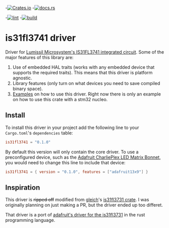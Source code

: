 -[![Crates.io](https://img.shields.io/crates/v/is31fl3741)](https://crates.io/crates/is31fl3741)
-[![docs.rs](https://img.shields.io/docsrs/is31fl3741)](https://docs.rs/is31fl3731/latest/is31fl3741/)

-[![lint](https://github.com/stillinbeta/is31fl3741/actions/workflows/lint.yml/badge.svg)](https://github.com/gleich/is31fl3741/actions/workflows/lint.yml)
-[![build](https://github.com/stillinbeta/is31fl3741/actions/workflows/build.yml/badge.svg)](https://github.com/gleich/is31fl3741/actions/workflows/build.yml)


# is31fl3741 driver

 Driver for [Lumissil Microsystem's IS31FL3741 integrated circuit](https://www.lumissil.com/assets/pdf/core/IS31FL3741_DS.pdf). Some of the major features of this library are:

 1. Use of embedded HAL traits (works with any embedded device that supports the required traits). This means that this driver is platform agnostic.
 2. Library features (only turn on what devices you need to save compiled binary space).
 3. [Examples](./examples) on how to use this driver. 
 Right now there is only an example on how to use this crate with a stm32 nucleo. 

## Install

 To install this driver in your project add the following line to your `Cargo.toml`'s `dependencies` table:

 ```toml
 is31fl3741 = "0.1.0"
 ```

 By default this version will only contain the core driver. 
 To use a preconfigured device, such as the [Adafruit CharliePlex LED Matrix Bonnet](https://www.adafruit.com/product/3467), 
 you would need to change this line to include that device:

 ```toml
 is31fl3741 = { version = "0.1.0", features = ["adafruit13x9"] }
 ```

## Inspiration
 This driver is ~~ripped off~~ modified from [gleich](https://github.com/gleich/)'s [is31fl3731 crate](https://github.com/gleich/is31fl3731). 
 I was originally planning on just making a PR, but the driver ended up too differet.

 That driver is a port of [adafruit's driver for the is31fl3731](https://github.com/adafruit/Adafruit_CircuitPython_IS31FL3731) in the rust programming language.
